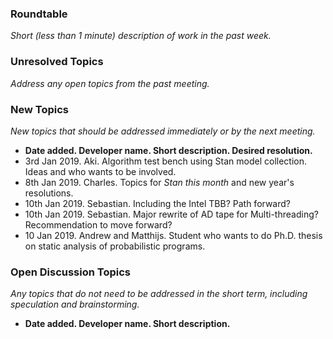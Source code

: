 ### Roundtable
_Short (less than 1 minute) description of work in the past week._

### Unresolved Topics
_Address any open topics from the past meeting._

### New Topics
_New topics that should be addressed immediately or by the next
meeting._

* __Date added. Developer name.  Short description.  Desired resolution.__
* 3rd Jan 2019. Aki. Algorithm test bench using Stan model collection. Ideas and who wants to be involved.
* 8th Jan 2019. Charles. Topics for _Stan this month_ and new year's resolutions.
* 10th Jan 2019. Sebastian. Including the Intel TBB? Path forward?
* 10th Jan 2019. Sebastian. Major rewrite of AD tape for Multi-threading? Recommendation to move forward?
* 10 Jan 2019. Andrew and Matthijs.  Student who wants to do Ph.D. thesis on static analysis of probabilistic programs.

### Open Discussion Topics

_Any topics that do not need to be addressed in the short term,
including speculation and brainstorming._

* __Date added. Developer name.  Short description.__